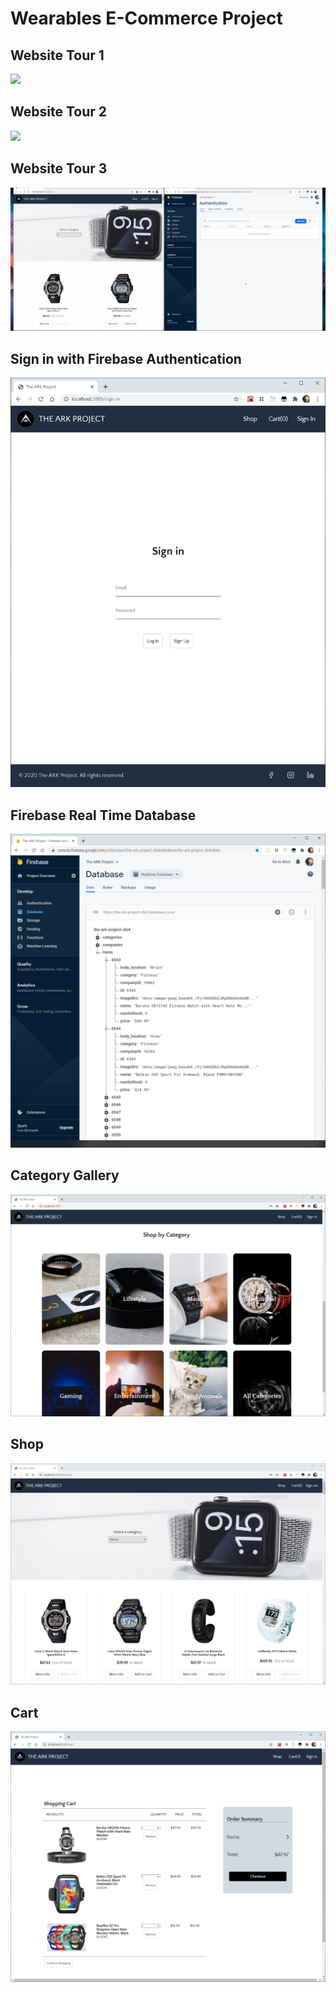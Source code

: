 # Wearables E-Commerce Project

## Website Tour 1

<img src="./project_screenshots/Website Tour 1.gif" />

## Website Tour 2

<img src="./project_screenshots/Website Tour 2.gif" />

## Website Tour 3

<img src="./project_screenshots/Website Tour 3.gif" />

## Sign in with Firebase Authentication

<img src="./project_screenshots/Sign In.PNG" />

## Firebase Real Time Database

<img src="./project_screenshots/Firebase Real Time Database.PNG" />

## Category Gallery

<img src="./project_screenshots/Category Gallery.PNG" />

## Shop

<img src="./project_screenshots/Shop.PNG" />

## Cart

<img src="./project_screenshots/Cart.PNG" />
